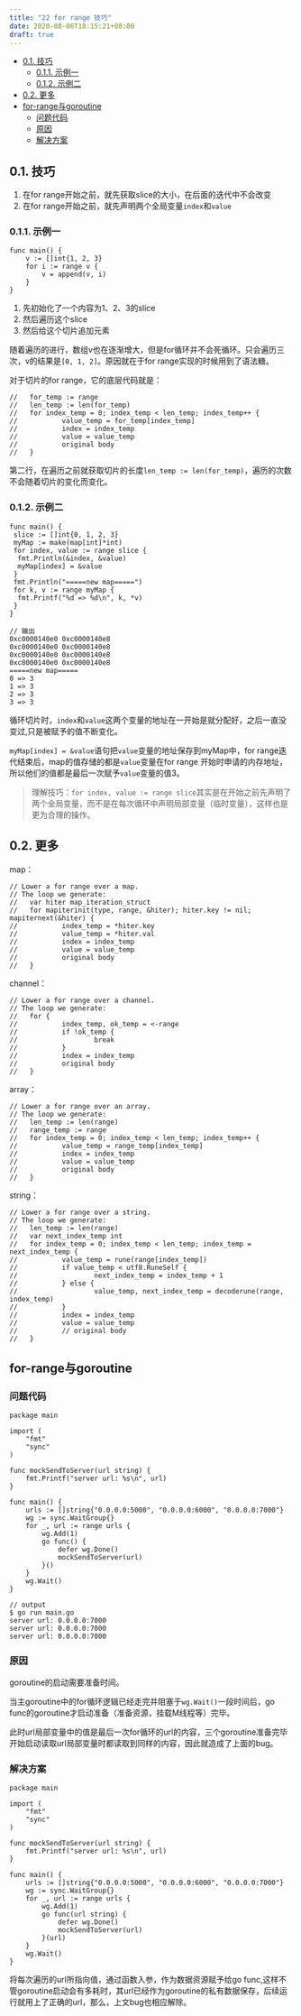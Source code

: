 ```yaml
---
title: "22 for range 技巧"
date: 2020-08-06T18:15:21+08:00
draft: true
---
```


- [0.1. 技巧](#01-技巧)
  - [0.1.1. 示例一](#011-示例一)
  - [0.1.2. 示例二](#012-示例二)
- [0.2. 更多](#02-更多)
- [for-range与goroutine](#for-range与goroutine)
  - [问题代码](#问题代码)
  - [原因](#原因)
  - [解决方案](#解决方案)

## 0.1. 技巧

1. 在for range开始之前，就先获取slice的大小，在后面的迭代中不会改变
2. 在for range开始之前，就先声明两个全局变量`index`和`value`

### 0.1.1. 示例一

```golang
func main() {
    v := []int{1, 2, 3}
    for i := range v {
        v = append(v, i)
    }
}
```

1. 先初始化了一个内容为1、2、3的slice
2. 然后遍历这个slice
3. 然后给这个切片追加元素

随着遍历的进行，数组v也在逐渐增大，但是for循环并不会死循环。只会遍历三次，v的结果是`[0, 1, 2]`。原因就在于for range实现的时候用到了语法糖。

对于切片的for range，它的底层代码就是：

```golang
//   for_temp := range
//   len_temp := len(for_temp)
//   for index_temp = 0; index_temp < len_temp; index_temp++ {
//           value_temp = for_temp[index_temp]
//           index = index_temp
//           value = value_temp
//           original body
//   }
```

第二行，在遍历之前就获取切片的长度`len_temp := len(for_temp)`，遍历的次数不会随着切片的变化而变化。

### 0.1.2. 示例二

```golang
func main() {
 slice := []int{0, 1, 2, 3}
 myMap := make(map[int]*int)
 for index, value := range slice {
  fmt.Println(&index, &value)
  myMap[index] = &value
 }
 fmt.Println("=====new map=====")
 for k, v := range myMap {
  fmt.Printf("%d => %d\n", k, *v)
 }
}

// 输出
0xc0000140e0 0xc0000140e8
0xc0000140e0 0xc0000140e8
0xc0000140e0 0xc0000140e8
0xc0000140e0 0xc0000140e8
=====new map=====
0 => 3
1 => 3
2 => 3
3 => 3
```

循环切片时，`index`和`value`这两个变量的地址在一开始是就分配好，之后一直没变过,只是被赋予的值不断变化。

`myMap[index] = &value`语句把`value`变量的地址保存到myMap中，for range迭代结束后，map的值存储的都是`value`变量在for range 开始时申请的内存地址，所以他们的值都是最后一次赋予`value`变量的值3。

> 理解技巧：`for index, value := range slice`其实是在开始之前先声明了两个全局变量，而不是在每次循环中声明局部变量（临时变量），这样也是更为合理的操作。

## 0.2. 更多

map：

```golang
// Lower a for range over a map.
// The loop we generate:
//   var hiter map_iteration_struct
//   for mapiterinit(type, range, &hiter); hiter.key != nil; mapiternext(&hiter) {
//           index_temp = *hiter.key
//           value_temp = *hiter.val
//           index = index_temp
//           value = value_temp
//           original body
//   }
```

channel：

```golang
// Lower a for range over a channel.
// The loop we generate:
//   for {
//           index_temp, ok_temp = <-range
//           if !ok_temp {
//                   break
//           }
//           index = index_temp
//           original body
//   }
```

array：

```golang
// Lower a for range over an array.
// The loop we generate:
//   len_temp := len(range)
//   range_temp := range
//   for index_temp = 0; index_temp < len_temp; index_temp++ {
//           value_temp = range_temp[index_temp]
//           index = index_temp
//           value = value_temp
//           original body
//   }
```

string：

```golang
// Lower a for range over a string.
// The loop we generate:
//   len_temp := len(range)
//   var next_index_temp int
//   for index_temp = 0; index_temp < len_temp; index_temp = next_index_temp {
//           value_temp = rune(range[index_temp])
//           if value_temp < utf8.RuneSelf {
//                   next_index_temp = index_temp + 1
//           } else {
//                   value_temp, next_index_temp = decoderune(range, index_temp)
//           }
//           index = index_temp
//           value = value_temp
//           // original body
//   }
```

## for-range与goroutine

### 问题代码

```golang
package main

import (
    "fmt"
    "sync"
)

func mockSendToServer(url string) {
    fmt.Printf("server url: %s\n", url)
}

func main() {
    urls := []string{"0.0.0.0:5000", "0.0.0.0:6000", "0.0.0.0:7000"}
    wg := sync.WaitGroup{}
    for _, url := range urls {
        wg.Add(1)
        go func() {
            defer wg.Done()
            mockSendToServer(url)
        }()
    }
    wg.Wait()
}

// output
$ go run main.go
server url: 0.0.0.0:7000
server url: 0.0.0.0:7000
server url: 0.0.0.0:7000
```

### 原因

goroutine的启动需要准备时间。

当主goroutine中的for循环逻辑已经走完并阻塞于`wg.Wait()`一段时间后，go func的goroutine才启动准备（准备资源，挂载M线程等）完毕。

此时url局部变量中的值是最后一次for循环的url的内容，三个goroutine准备完毕开始启动读取url局部变量时都读取到同样的内容，因此就造成了上面的bug。

### 解决方案

```golang
package main

import (
    "fmt"
    "sync"
)

func mockSendToServer(url string) {
    fmt.Printf("server url: %s\n", url)
}

func main() {
    urls := []string{"0.0.0.0:5000", "0.0.0.0:6000", "0.0.0.0:7000"}
    wg := sync.WaitGroup{}
    for _, url := range urls {
        wg.Add(1)
        go func(url string) {
            defer wg.Done()
            mockSendToServer(url)
        }(url)
    }
    wg.Wait()
}
```

将每次遍历的url所指向值，通过函数入参，作为数据资源赋予给go func,这样不管goroutine启动会有多耗时，其url已经作为goroutine的私有数据保存，后续运行就用上了正确的url，那么，上文bug也相应解除。

